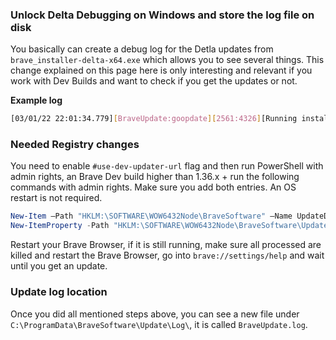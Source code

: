 ### Unlock Delta Debugging on Windows and store the log file on disk

You basically can create a debug log for the Detla updates from `brave_installer-delta-x64.exe` which allows you to see several things. This change explained on this page here is only interesting and relevant if you work with Dev Builds and want to check if you get the updates or not.


**Example log**

```sh
[03/01/22 22:01:34.779][BraveUpdate:goopdate][2561:4326][Running installer][C:\Program Files (x86)\BraveSoftware\Update\Install\{EA78FFA4-26E6-459D-9D48-03CA7B5750EE}\brave_installer-delta-x64.exe][][{AFK6A192-C873-4hh1-AC78-6CC90DG45365}]
```

### Needed Registry changes

You need to enable `#use-dev-updater-url` flag and then run PowerShell with admin rights, an Brave Dev build higher than 1.36.x + run the following commands with admin rights. Make sure you add both entries. An OS restart is not required.

```Powershell
New-Item –Path "HKLM:\SOFTWARE\WOW6432Node\BraveSoftware" –Name UpdateDev
New-ItemProperty -Path "HKLM:\SOFTWARE\WOW6432Node\BraveSoftware\UpdateDev" -Name "IsEnabledLogToFile" -Value ”1”  -PropertyType "DWord"
```

Restart your Brave Browser, if it is still running, make sure all processed are killed and restart the Brave Browser, go into `brave://settings/help` and wait until you get an update. 

### Update log location

Once you did all mentioned steps above, you can see a new file under `C:\ProgramData\BraveSoftware\Update\Log\`, it is called `BraveUpdate.log`.
